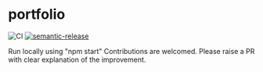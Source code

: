 # portfolio
![CI](https://github.com/itachi1994/portfolio/workflows/CI/badge.svg?branch=master&event=push)
[![semantic-release](https://img.shields.io/badge/%20%20%F0%9F%93%A6%F0%9F%9A%80-semantic--release-e10079.svg)](https://github.com/semantic-release/semantic-release)


Run locally using "npm start"
Contributions are welcomed. Please raise a PR with clear explanation of the improvement.


